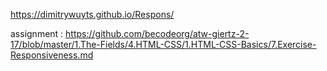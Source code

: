 https://dimitrywuyts.github.io/Respons/

assignment : https://github.com/becodeorg/atw-giertz-2-17/blob/master/1.The-Fields/4.HTML-CSS/1.HTML-CSS-Basics/7.Exercise-Responsiveness.md
